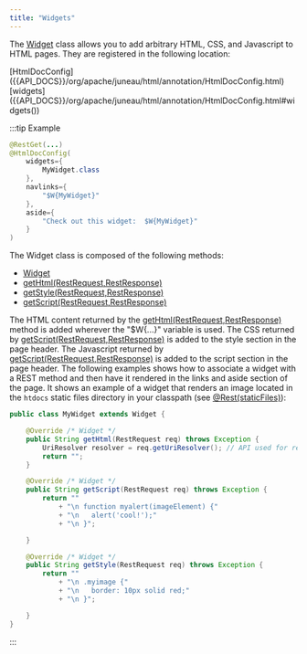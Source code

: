 ```yaml
---
title: "Widgets"
---
```


The [Widget]({{API_DOCS}}/org/apache/juneau/rest/widget/Widget.html) class allows you to add arbitrary HTML, CSS, and Javascript to HTML pages.
They are registered in the following location:

<tree>
<node-0><java-annotation>[HtmlDocConfig]({{API_DOCS}}/org/apache/juneau/html/annotation/HtmlDocConfig.html)</java-annotation></node-0>
<node-1><java-method-annotation>[widgets]({{API_DOCS}}/org/apache/juneau/html/annotation/HtmlDocConfig.html#widgets())</java-method-annotation></node-1>
</tree>

:::tip Example
```java
@RestGet(...)
@HtmlDocConfig(
    widgets={
        MyWidget.class
    },
    navlinks={
        "$W{MyWidget}"
    },
    aside={
        "Check out this widget:  $W{MyWidget}"
    }
)
```

The Widget class is composed of the following methods:

- [Widget]({{API_DOCS}}/org/apache/juneau/rest/widget/Widget.html)
- [getHtml(RestRequest,RestResponse)]({{API_DOCS}}/org/apache/juneau/rest/widget/Widget.html#getHtml(RestRequest,RestResponse))
- [getStyle(RestRequest,RestResponse)]({{API_DOCS}}/org/apache/juneau/rest/widget/Widget.html#getStyle(RestRequest,RestResponse))
- [getScript(RestRequest,RestResponse)]({{API_DOCS}}/org/apache/juneau/rest/widget/Widget.html#getScript(RestRequest,RestResponse))

The HTML content returned by the [getHtml(RestRequest,RestResponse)]({{API_DOCS}}/org/apache/juneau/rest/widget/Widget.html#getHtml(RestRequest,RestResponse))
method is added wherever the "$W\{...\}" variable is used.
The CSS returned by [getScript(RestRequest,RestResponse)]({{API_DOCS}}/org/apache/juneau/rest/widget/Widget.html#getScript(RestRequest,RestResponse))
is added to the style section in the page header.
The Javascript returned by [getScript(RestRequest,RestResponse)]({{API_DOCS}}/org/apache/juneau/rest/widget/Widget.html#getScript(RestRequest,RestResponse))
is added to the script section in the page header.
The following examples shows how to associate a widget with a REST method and then have it rendered in the links
and aside section of the page.
It shows an example of a widget that renders an image located in the `htdocs` static files
directory in your classpath (see [@Rest(staticFiles)]({{API_DOCS}}/org/apache/juneau/rest/annotation/Rest.html#staticFiles())):

```java
public class MyWidget extends Widget {

    @Override /* Widget */
    public String getHtml(RestRequest req) throws Exception {
        UriResolver resolver = req.getUriResolver(); // API used for resolving URIs.
        return "";
    }

    @Override /* Widget */
    public String getScript(RestRequest req) throws Exception {
        return ""
            + "\n function myalert(imageElement) {"
            + "\n 	alert('cool!');"
            + "\n }";

    }

    @Override /* Widget */
    public String getStyle(RestRequest req) throws Exception {
        return ""
            + "\n .myimage {"
            + "\n 	border: 10px solid red;"
            + "\n }";

    }
}
```
:::